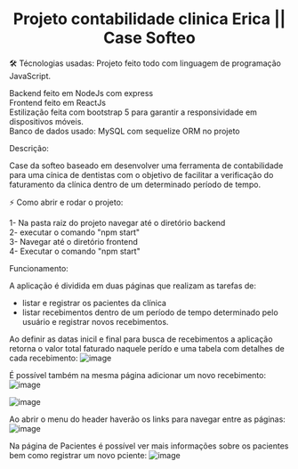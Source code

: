 <h1 align="center"> Projeto contabilidade clinica Erica || Case Softeo </h1>

🛠️ Técnologias usadas:
 Projeto feito todo com linguagem de programação JavaScript.
 <br />
 
 Backend feito em NodeJs com express<br />
 Frontend feito em ReactJs<br />
 Estilização feita com bootstrap 5 para garantir a responsividade em dispositivos móveis.<br />
 Banco de dados usado: MySQL com sequelize ORM no projeto

Descrição:

Case da softeo baseado em desenvolver uma ferramenta de contabilidade para uma cínica de dentistas com o objetivo de facilitar a verificação do faturamento da clínica dentro de um determinado período de tempo.

:zap: Como abrir e rodar o projeto:

1- Na pasta raiz do projeto navegar até o diretório backend<br/>
2- executar o comando "npm start" <br/>
3- Navegar até o diretório frontend <br/>
4- Executar o comando "npm start" <br/>

Funcionamento:

A aplicação é dividida em duas páginas que realizam as tarefas de:
- listar e registrar os pacientes da clínica <br />
- listar recebimentos dentro de um período de tempo determinado pelo usuário e registrar novos recebimentos.

Ao definir as datas inicil e final para busca de recebimentos a aplicação retorna o valor total faturado naquele perído e uma tabela com detalhes de cada recebimento:
![image](https://user-images.githubusercontent.com/81989436/189764126-1aa78b0e-9056-4f40-b99e-04ece67dd01f.png)

É possível também na mesma página adicionar um novo recebimento:
![image](https://user-images.githubusercontent.com/81989436/189764418-71ac4e75-25b7-4197-91ab-7e71b3d019be.png)

![image](https://user-images.githubusercontent.com/81989436/189764560-5180e3ce-9bb5-40c7-8a3b-67ae0d35cf96.png)

Ao abrir o menu do header haverão os links para navegar entre as páginas:
![image](https://user-images.githubusercontent.com/81989436/189764856-ad2dcb12-53da-4a50-80e7-584c2c92e86d.png)

Na página de Pacientes é possível ver mais informações sobre os pacientes bem como registrar um novo pciente:
![image](https://user-images.githubusercontent.com/81989436/189765990-bcaf927d-5a93-431b-a353-8701d0f05770.png)
